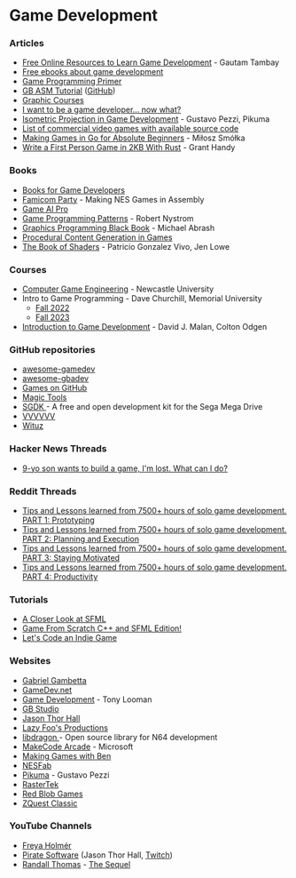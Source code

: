 # Game Development

### Articles

* [Free Online Resources to Learn Game Development](https://www.springboard.com/blog/free-online-courses-game-development-gamification/) - Gautam Tambay
* [Free ebooks about game development](https://gamedev.stackexchange.com/questions/355/free-ebooks-about-game-development)
* [Game Programming Primer](https://tl.net/forum/general/382368-game-programming-primer)
* [GB ASM Tutorial](https://gbdev.io/gb-asm-tutorial/) ([GitHub](https://github.com/gbdev/gb-asm-tutorial))
* [Graphic Courses](https://imsky.co/links/graphics-courses)
* [I want to be a game developer… now what?](https://gamefromscratch.com/i-want-to-be-a-game-developer-now-what/)
* [Isometric Projection in Game Development](https://pikuma.com/blog/isometric-projection-in-games) - Gustavo Pezzi, Pikuma
* [List of commercial video games with available source code](https://www.wikiwand.com/en/List\_of\_commercial\_video\_games\_with\_available\_source\_code)
* [Making Games in Go for Absolute Beginners](https://threedots.tech/post/making-games-in-go/) - Miłosz Smółka
* [Write a First Person Game in 2KB With Rust](https://grantshandy.github.io/posts/raycasting/) - Grant Handy

### Books

* [Books for Game Developers](https://mrelusive.com/books/books.html)
* [Famicom Party](https://famicom.party/book/) - Making NES Games in Assembly
* [Game AI Pro](https://www.gameaipro.com/)
* [Game Programming Patterns](https://gameprogrammingpatterns.com/) - Robert Nystrom
* [Graphics Programming Black Book](https://github.com/jagregory/abrash-black-book) - Michael Abrash
* [Procedural Content Generation in Games](https://www.docdroid.net/zReQS98/output-pdf)
* [The Book of Shaders](https://thebookofshaders.com/) - Patricio Gonzalez Vivo, Jen Lowe

### Courses

* [Computer Game Engineering](https://research.ncl.ac.uk/game/mastersdegree/) - Newcastle University
* Intro to Game Programming - Dave Churchill, Memorial University
  * [Fall 2022](https://www.youtube.com/watch?v=S7lXSihz0ac\&list=PL\_xRyXins848nDj2v-TJYahzvs-XW9sVV\&pp=iAQB)
  * [Fall 2023](https://www.youtube.com/watch?v=s99UDGdYIUE\&list=PL\_xRyXins84\_Jf-aCh7chj47HR4oZLPwK\&pp=iAQB)
* [Introduction to Game Development](https://www.edx.org/course/cs50s-introduction-to-game-development) - David J. Malan, Colton Odgen

### GitHub repositories

* [awesome-gamedev](https://github.com/Calinou/awesome-gamedev)
* [awesome-gbadev](https://github.com/gbadev-org/awesome-gbadev)
* [Games on GitHub](https://github.com/leereilly/games)
* [Magic Tools](https://github.com/ellisonleao/magictools)
* [SGDK ](https://github.com/Stephane-D/SGDK)- A free and open development kit for the Sega Mega Drive
* [VVVVVV](https://github.com/TerryCavanagh/VVVVVV)
* [Wituz](https://github.com/Wituz/wituz-youtube)

### Hacker News Threads

* [9-yo son wants to build a game, I'm lost. What can I do?](https://news.ycombinator.com/item?id=39035650)

### Reddit Threads

* [Tips and Lessons learned from 7500+ hours of solo game development. PART 1: Prototyping](https://www.reddit.com/r/gamedev/comments/426148/tips\_and\_lessons\_learned\_from\_7500\_hours\_of\_solo/)
* [Tips and Lessons learned from 7500+ hours of solo game development. PART 2: Planning and Execution](https://www.reddit.com/r/gamedev/comments/42fvfn/tips\_and\_lessons\_learned\_from\_7500\_hours\_of\_solo/)
* [Tips and Lessons learned from 7500+ hours of solo game development. PART 3: Staying Motivated](https://www.reddit.com/r/gamedev/comments/42rkkt/tips\_and\_lessons\_learned\_from\_7500\_hours\_of\_solo/)
* [Tips and Lessons learned from 7500+ hours of solo game development. PART 4: Productivity](https://www.reddit.com/r/gamedev/comments/433hqc/tips\_and\_lessons\_learned\_from\_7500\_hours\_of\_solo/)

### Tutorials

* [A Closer Look at SFML](https://gamefromscratch.com/a-closer-look-at-sfml/)
* [Game From Scratch C++ and SFML Edition!](https://gamefromscratch.com/game-from-scratch-c-and-sfml-edition/)
* [Let's Code an Indie Game](https://www.youtube.com/playlist?list=PLjE9evq6rSrOuYsUywhJhGkSpOKNi-irJ)

### Websites

* [Gabriel Gambetta](https://www.gabrielgambetta.com/index.html)
* [GameDev.net](https://www.gamedev.net/)
* [Game Development](https://game-development.zeef.com/tom.looman) - Tony Looman
* [GB Studio](https://www.gbstudio.dev/)
* [Jason Thor Hall](https://www.develop.games/)
* [Lazy Foo's Productions](https://lazyfoo.net/)
* [libdragon ](https://libdragon.dev/)- Open source library for N64 development
* [MakeCode Arcade](https://arcade.makecode.com/) - Microsoft
* [Making Games with Ben](https://www.youtube.com/channel/UCL5m1\_llmeiAdZMo\_ZanIvg)
* [NESFab](https://pubby.games/nesfab.html)
* [Pikuma](https://pikuma.com/) - Gustavo Pezzi
* [RasterTek](https://www.rastertek.com/tutindex.html)
* [Red Blob Games](https://www.redblobgames.com/)
* [ZQuest Classic](https://zquestclassic.com/)

### YouTube Channels

* [Freya Holmér](https://www.youtube.com/c/Acegikmo/videos)
* [Pirate Software](https://www.youtube.com/@PirateSoftware) (Jason Thor Hall, [Twitch](https://www.twitch.tv/piratesoftware))
* [Randall Thomas](https://www.youtube.com/c/RandallThomas/videos) - [The Sequel](https://www.youtube.com/c/RandytheSequel/videos)
